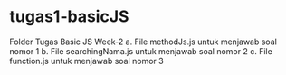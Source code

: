 # tugas1-basicJS
Folder Tugas Basic JS Week-2
a. File methodJs.js untuk menjawab soal nomor 1
b. File searchingNama.js untuk menjawab soal nomor 2
c. File function.js untuk menjawab soal nomor 3
